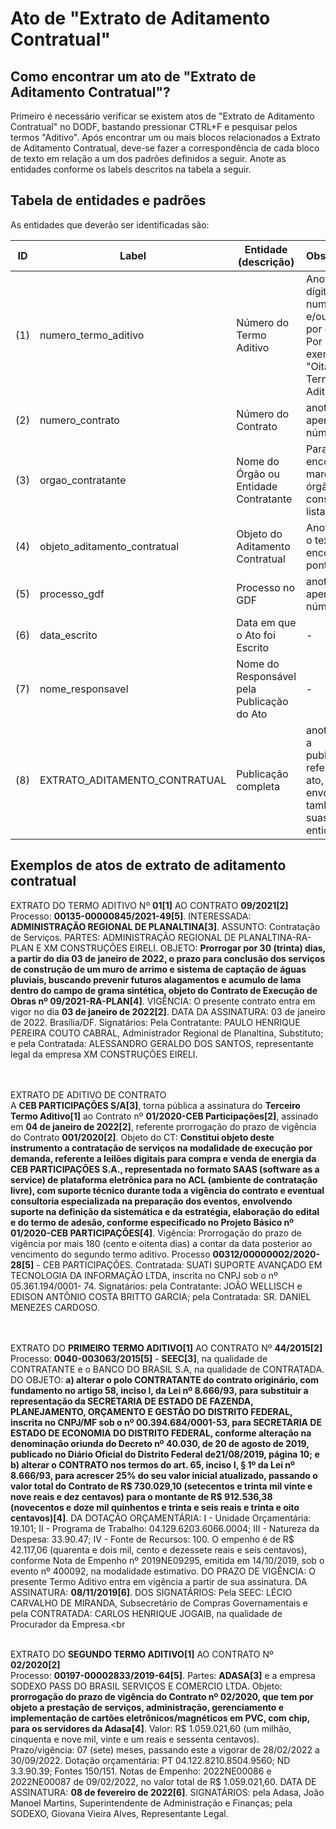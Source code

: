 # Ato de "Extrato de Aditamento Contratual"


## Como encontrar um ato de "Extrato de Aditamento Contratual"?

Primeiro é necessário verificar se existem atos de "Extrato de Aditamento Contratual" no DODF, bastando pressionar CTRL+F e pesquisar pelos termos "Aditivo". Após encontrar um ou mais blocos relacionados a Extrato de Aditamento Contratual, deve-se fazer a correspondência de cada bloco de texto em relação a um dos padrões definidos a seguir. Anote as entidades conforme os labels descritos na tabela a seguir.

## Tabela de entidades e padrões

As entidades que deverão ser identificadas são:

ID | Label | Entidade (descrição)  | Observação
------- | ------- | ------- | ------- 
(1) | numero_termo_aditivo | Número do Termo Aditivo | Anotar os dígitos numéricos e/ou escrito por extenso. Por exemplo, "Oitavo Termo Aditivo"
(2) | numero_contrato | Número do Contrato | anotar apenas os números
(3) | orgao_contratante | Nome do Órgão ou Entidade Contratante | Para encontrar e marcar o órgão, consulte a lista aqui
(4) | objeto_aditamento_contratual | Objeto do Aditamento Contratual | Anotar todo o texto até encontrar o ponto final
(5) | processo_gdf | Processo no GDF | anotar apenas os números
(6) | data_escrito | Data em que o Ato foi Escrito | -
(7) | nome_responsavel | Nome do Responsável pela Publicação do Ato | -
(8) | EXTRATO_ADITAMENTO_CONTRATUAL | Publicação completa | anotar toda a publicação referente ao ato, envolvendo também as suas entidades


## Exemplos de atos de extrato de aditamento contratual


EXTRATO DO TERMO ADITIVO Nº **01[1]** AO CONTRATO **09/2021[2]**<br>
Processo: **00135-00000845/2021-49[5]**. INTERESSADA: **ADMINISTRAÇÃO REGIONAL DE PLANALTINA[3]**. ASSUNTO: Contratação de Serviços. PARTES: ADMINISTRAÇÃO REGIONAL DE PLANALTINA-RA-PLAN E XM CONSTRUÇÕES EIRELI. OBJETO: **Prorrogar por 30 (trinta) dias, a partir do dia 03 de janeiro de 2022, o prazo para conclusão dos serviços de construção de um muro de arrimo e sistema de captação de águas pluviais, buscando prevenir futuros alagamentos e acumulo de lama dentro do campo de grama sintética, objeto do Contrato de Execução de Obras nº 09/2021-RA-PLAN[4]**. VIGÊNCIA: O presente contrato entra em vigor no dia **03 de janeiro de 2022[2]**. DATA DA ASSINATURA: 03 de janeiro de 2022. Brasília/DF. Signatários: Pela Contratante: PAULO HENRIQUE PEREIRA COUTO CABRAL, Administrador Regional de Planaltina, Substituto; e pela Contratada: ALESSANDRO GERALDO DOS SANTOS, representante legal da empresa XM CONSTRUÇÕES EIRELI.<br><br><br>


EXTRATO DE ADITIVO DE CONTRATO<br>
A **CEB PARTICIPAÇÕES S/A[3]**, torna pública a assinatura do **Terceiro Termo Aditivo[1]** ao Contrato nº **01/2020-CEB Participações[2]**, assinado em **04 de janeiro de 2022[2]**, referente prorrogação do prazo de vigência do Contrato **001/2020[2]**. Objeto do CT: **Constitui objeto deste instrumento a contratação de serviços na modalidade de execução por demanda, referente a leilões digitais para compra e venda de energia da CEB PARTICIPAÇÕES S.A., representada no formato SAAS (software as a service) de plataforma eletrônica para no ACL (ambiente de contratação livre), com suporte técnico durante toda a vigência do contrato e eventual consultoria especializada na preparação dos eventos, envolvendo suporte na definição da sistemática e da estratégia, elaboração do edital e do termo de adesão, conforme especificado no Projeto Básico nº 01/2020-CEB PARTICIPAÇÕES[4]**. Vigência: Prorrogação do prazo de vigência por mais 180 (cento e oitenta dias) a contar da data posterior ao vencimento do segundo termo aditivo. Processo **00312/00000002/2020-28[5]** - CEB PARTICIPAÇÕES. Contratada: SUATI SUPORTE AVANÇADO EM TECNOLOGIA DA INFORMAÇÃO LTDA, inscrita no CNPJ sob o nº 05.361.194/0001- 74. Signatários: pela Contratante: JOÃO WELLISCH e EDISON ANTÔNIO COSTA BRITTO GARCIA; pela Contratada: SR. DANIEL MENEZES CARDOSO.<br><br><br>

EXTRATO DO **PRIMEIRO TERMO ADITIVO[1]** AO CONTRATO Nº **44/2015[2]**<br>
Processo: **0040-003063/2015[5]** - **SEEC[3]**, na qualidade de CONTRATANTE e o BANCO DO BRASIL S.A, na qualidade de CONTRATADA. DO OBJETO: **a) alterar o polo CONTRATANTE do contrato originário, com fundamento no artigo 58, inciso I, da Lei nº 8.666/93, para substituir a representação da SECRETARIA DE ESTADO DE FAZENDA, PLANEJAMENTO, ORÇAMENTO E GESTÃO DO DISTRITO FEDERAL, inscrita no CNPJ/MF sob o nº 00.394.684/0001-53, para SECRETARIA DE ESTADO DE ECONOMIA DO DISTRITO FEDERAL, conforme alteração na denominação oriunda do Decreto nº 40.030, de 20 de agosto de 2019, publicado no Diário Oficial do Distrito Federal de21/08/2019, página 10; e b) alterar o CONTRATO nos termos do art. 65, inciso I, § 1º da Lei nº 8.666/93, para acrescer 25% do seu valor inicial atualizado, passando o valor total do Contrato de R$ 730.029,10 (setecentos e trinta mil vinte e nove reais e dez centavos) para o montante de R$ 912.536,38 (novecentos e doze mil quinhentos e trinta e seis reais e trinta e oito centavos)[4]**. DA DOTAÇÃO ORÇAMENTÁRIA: I - Unidade Orçamentária: 19.101; II - Programa de Trabalho: 04.129.6203.6066.0004; III - Natureza da Despesa: 33.90.47; IV - Fonte de Recursos: 100. O empenho é de R$ 42.117,06 (quarenta e dois mil, cento e dezessete reais e seis centavos), conforme Nota de Empenho nº 2019NE09295, emitida em 14/10/2019, sob o evento nº 400092, na modalidade estimativo. DO PRAZO DE VIGÊNCIA: O presente Termo Aditivo entra em vigência a partir de sua assinatura. DA ASSINATURA: **08/11/2019[6]**. DOS SIGNATÁRIOS: Pela SEEC: LÉCIO CARVALHO DE MIRANDA, Subsecretário de Compras Governamentais e pela CONTRATADA: CARLOS HENRIQUE JOGAIB, na qualidade de Procurador da Empresa.<br<br><br>

EXTRATO DO **SEGUNDO TERMO ADITIVO[1]** AO CONTRATO Nº **02/2020[2]**<br>
Processo: **00197-00002833/2019-64[5]**. Partes: **ADASA[3]** e a empresa SODEXO PASS DO BRASIL SERVIÇOS E COMERCIO LTDA. Objeto: **prorrogação do prazo de vigência do Contrato nº 02/2020, que tem por objeto a prestação de serviços, administração, gerenciamento e implementação de cartões eletrônicos/magnéticos em PVC, com chip, para os servidores da Adasa[4]**. Valor: R$ 1.059.021,60 (um milhão, cinquenta e nove mil, vinte e um reais e sessenta centavos). Prazo/vigência: 07 (sete) meses, passando este a vigorar de 28/02/2022 a 30/09/2022. Dotação orçamentária: PT 04.122.8210.8504.9560; ND 3.3.90.39; Fontes 150/151. Notas de Empenho: 2022NE00086 e 2022NE00087 de 09/02/2022, no valor total de R$ 1.059.021,60. DATA DE ASSINATURA: **08 de fevereiro de 2022[6]**. SIGNATÁRIOS: pela Adasa, João Manoel Martins, Superintendente de Administração e Finanças; pela SODEXO, Giovana Vieira Alves, Representante Legal.
